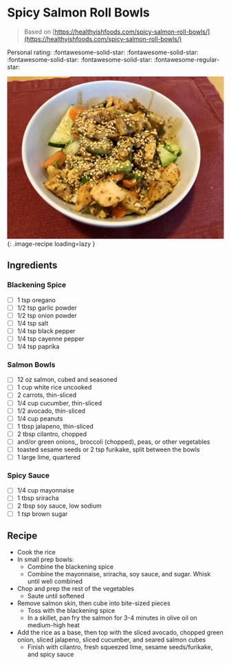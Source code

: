 # Spicy Salmon Roll Bowls

> Based on [https://healthyishfoods.com/spicy-salmon-roll-bowls/](https://healthyishfoods.com/spicy-salmon-roll-bowls/)

<!-- {cts} rating=4; (User can specify rating on scale of 1-5) -->

Personal rating: :fontawesome-solid-star: :fontawesome-solid-star: :fontawesome-solid-star: :fontawesome-solid-star: :fontawesome-regular-star:

<!-- {cte} -->

<!-- {cts} name_image=spicy_salmon_roll_bowls.jpeg; (User can specify image name) -->

![spicy_salmon_roll_bowls.jpeg](./spicy_salmon_roll_bowls.jpeg){: .image-recipe loading=lazy }

<!-- {cte} -->

## Ingredients

### Blackening Spice

- [ ] 1 tsp oregano
- [ ] 1/2 tsp garlic powder
- [ ] 1/2 tsp onion powder
- [ ] 1/4 tsp salt
- [ ] 1/4 tsp black pepper
- [ ] 1/4 tsp cayenne pepper
- [ ] 1/4 tsp paprika

### Salmon Bowls

- [ ] 12 oz salmon, cubed and seasoned
- [ ] 1 cup white rice uncooked
- [ ] 2 carrots, thin-sliced
- [ ] 1/4 cup cucumber, thin-sliced
- [ ] 1/2 avocado, thin-sliced
- [ ] 1/4 cup peanuts
- [ ] 1 tbsp jalapeno, thin-sliced
- [ ] 2 tbsp cilantro, chopped
- [ ] and/or green onions,, broccoli (chopped), peas, or other vegetables
- [ ] toasted sesame seeds or 2 tsp furikake, split between the bowls
- [ ] 1 large lime, quartered

### Spicy Sauce

- [ ] 1/4 cup mayonnaise
- [ ] 1 tbsp sriracha
- [ ] 2 tbsp soy sauce, low sodium
- [ ] 1 *tsp* brown sugar

## Recipe

- Cook the rice
- In small prep bowls:
    - Combine the blackening spice
    - Combine the mayonnaise, sriracha, soy sauce, and sugar. Whisk until well combined
- Chop and prep the rest of the vegetables
    - Saute until softened
- Remove salmon skin, then cube into bite-sized pieces
    - Toss with the blackening spice
    - In a skillet, pan fry the salmon for 3-4 minutes in olive oil on medium-high heat
- Add the rice as a base, then top with the sliced avocado, chopped green onion, sliced jalapeno, sliced cucumber, and seared salmon cubes
    - Finish with cilantro, fresh squeezed lime, sesame seeds/furikake, and spicy sauce
